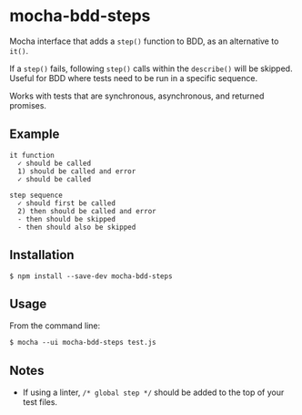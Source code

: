 # mocha-bdd-steps

Mocha interface that adds a `step()` function to BDD, as an alternative to `it()`.

If a `step()` fails, following `step()` calls within the `describe()` will be skipped. Useful for BDD where tests need to be run in a specific sequence.

Works with tests that are synchronous, asynchronous, and returned promises.

## Example

```
it function
  ✓ should be called
  1) should be called and error
  ✓ should be called

step sequence
  ✓ should first be called
  2) then should be called and error
  - then should be skipped
  - then should also be skipped
```

## Installation

    $ npm install --save-dev mocha-bdd-steps


## Usage

From the command line:

    $ mocha --ui mocha-bdd-steps test.js

## Notes
- If using a linter, `/* global step */` should be added to the top of your test files.
